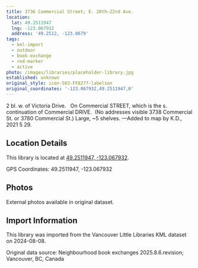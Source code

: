 ```yaml
---
title: 3736 Commercial Street; E. 20th—22nd Ave.
location:
  lat: 49.2511947
  lng: -123.067932
  address: '49.2512, -123.0679'
tags:
  - kml-import
  - outdoor
  - book-exchange
  - red-marker
  - active
photo: /images/libraries/placeholder-library.jpg
established: unknown
original_style: icon-503-FF8277-labelson
original_coordinates: '-123.067932,49.2511947,0'
---
```

2 bl. w. of Victoria Drive.  
On Commercial STREET, which is the 
s. continuation of Commercial DRIVE. 
(No addresses visible 3738 Commercial St. or 3780 Commercial St.)
Large, ~5 shelves.
—Added to map by K.D., 2021 5 29.

## Location Details

This library is located at [49.2511947, -123.067932](https://www.google.com/maps?q=49.2511947,-123.067932).

GPS Coordinates: 49.2511947, -123.067932

## Photos

External photos available in original dataset.

## Import Information

This library was imported from the Vancouver Little Libraries KML dataset on 2024-08-08.

Original data source: Neighbourhood book exchanges 2025.8.6.revision; Vancouver, BC, Canada
